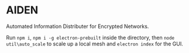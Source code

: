 # AIDEN
Automated Information Distributer for Encrypted Networks.

Run `npm i`, `npm i -g electron-prebuilt` inside the directory, then `node util\auto_scale` to scale up a local mesh and `electron index` for the GUI.
